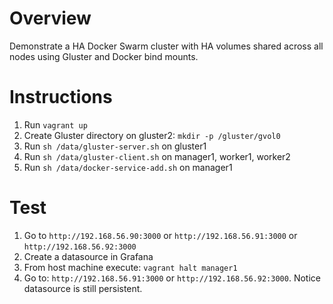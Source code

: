 # Overview

Demonstrate a HA Docker Swarm cluster with HA volumes shared across all nodes using Gluster and Docker bind mounts.

# Instructions

1) Run `vagrant up`
2) Create Gluster directory on gluster2: `mkdir -p /gluster/gvol0`
3) Run `sh /data/gluster-server.sh` on gluster1
4) Run `sh /data/gluster-client.sh` on manager1, worker1, worker2
5) Run `sh /data/docker-service-add.sh` on manager1

# Test

1) Go to `http://192.168.56.90:3000` or `http://192.168.56.91:3000` or `http://192.168.56.92:3000`
2) Create a datasource in Grafana
3) From host machine execute: `vagrant halt manager1`
4) Go to: `http://192.168.56.91:3000` or `http://192.168.56.92:3000`.  Notice datasource is still persistent.
